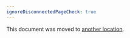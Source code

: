 ```yaml
---
ignoreDisconnectedPageCheck: true
---
```


This document was moved to [another location](../../documentation/structure.md).
